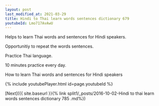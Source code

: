 ```yaml
---
layout: post
last_modified_at: 2021-03-29
title: Hindi to Thai learn words sentences dictionary 679 
youtubeId: Lmo717AvAwU
---
```

 
 
Helps to learn Thai words and sentences for Hindi speakers.

Opportunitiy to repeat the words sentences. 

Practice Thai language. 
 
10 minutes practice every day. 
 
How to learn Thai words and sentences for Hindi speakers 
 
{% include youtubePlayer.html id=page.youtubeId %}
 
 
[Next]({{ site.baseurl }}{% link  split1/_posts/2016-10-02-Hindi to thai learn words sentences dictionary 785 .md%})
 

